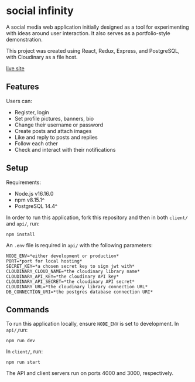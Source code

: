 # social infinity

A social media web application initially designed as a tool for experimenting with ideas around user interaction. It also serves as a portfolio-style demonstration.

This project was created using React, Redux, Express, and PostgreSQL, with Cloudinary as a file host.

[live site](https://social-infinity.herokuapp.com/)

## Features

Users can:

- Register, login
- Set profile pictures, banners, bio
- Change their username or password
- Create posts and attach images
- Like and reply to posts and replies
- Follow each other
- Check and interact with their notifications

## Setup

Requirements:

- Node.js v16.16.0
- npm v8.15.1^
- PostgreSQL 14.4^

In order to run this application, fork this repository and then in both `client/` and `api/`, run:

```
npm install
```

An `.env` file is required in `api/` with the following parameters:

```
NODE_ENV=*either development or production*
PORT=*port for local hosting*
SECRET_KEY=*a chosen secret key to sign jwt with*
CLOUDINARY_CLOUD_NAME=*the cloudinary library name*
CLOUDINARY_API_KEY=*the cloudinary API key*
CLOUDINARY_API_SECRET=*the cloudinary API secret*
CLOUDINARY_URL=*the cloudinary library connection URL*
DB_CONNECTION_URI=*the postgres database connection URI*
```

## Commands

To run this application locally, ensure `NODE_ENV` is set to development. In `api/`,run:

```
npm run dev
```

In `client/`, run:

```
npm run start
```

The API and client servers run on ports 4000 and 3000, respectively.
